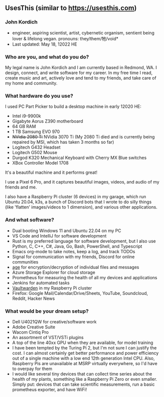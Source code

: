 ## UsesThis (similar to https://usesthis.com)
### John Kordich
- engineer, aspiring scientist, artist, cybernetic organism, sentient being lover & lifelong vegan. pronouns: they/them/牠/void*
- Last updated: May 18, 12022 HE

### Who are you, and what do you do?

My legal name is John Kordich and I am currently based in Redmond, WA. I design, connect, and write software for my career. In my free time I read, create music and art, actively love and tend to my friends, and take care of my home and community.

### What hardware do you use?

I used PC Part Picker to build a desktop machine in early 12020 HE:
- Intel i9-9900k
- Gigabyte Aorus Z390 motherboard
- 64 GB RAM
- 1 TB Samsung EVO 970
- ~~NVidia 2080 Ti~~ NVidia 3070 Ti (My 2080 Ti died and is currently being repaired by MSI, which has taken 3 months so far)
- Logitech G432 Headset
- Logitech G502 Mouse
- Durgod K320 Mechanical Keyboard with Cherry MX Blue switches
- XBox Controller Model 1708

It's a beautiful machine and it performs great!

I use a Pixel 6 Pro, and it captures beautiful images, videos, and audio of my friends and me.

I also have a Raspberry Pi cluster (6 devices) in my garage, which run Ubuntu 20.04, k3s, a bunch of Discord bots that I wrote to do silly things (like 'flatten' images/videos to 1 dimension), and various other applications.

### And what software?
- Dual booting Windows 11 and Ubuntu 22.04 on my PC
- VS Code and IntelliJ for software development
- Rust is my preferred language for software development, but I also use Python, C, C++, C#, Java, Go, Bash, PowerShell, and Typescript
- Emacs org-mode to take notes, keep a log, and track TODOs
- Signal for communication with my friends, Discord for online communities
- [age](https://github.com/FiloSottile/age) for encryption/decryption of individual files and messages
- Azure Storage Explorer for cloud storage
- Prometheus for measuring the health of all my devices and applications
- Jenkins for automated tasks
- [Vaultwarden](https://github.com/dani-garcia/vaultwarden) in my Raspberry Pi cluster
- Firefox: Google Mail/Calendar/Drive/Sheets, YouTube, Soundcloud, Reddit, Hacker News

### What would be your dream setup?

- Dell U4021QW for creative/software work
- Adobe Creative Suite
- Wacom Cintiq Pro
- An assortment of VST/VSTi plugins
- A top of the line 40xx GPU when they are available, for model training
- I have been tempted by the Turing Pi 2, but I'm not sure I can justify the cost. I can almost certainly get better performance and power efficiency out of a single machine with a low end 12th generation Intel CPU. Also, Raspberry Pis are unavailable at MSRP virtually everywhere, so I'd have to overpay for them
- I would like several tiny devices that can collect time series about the health of my plants, something like a Raspberry Pi Zero or even smaller. Simply put: devices that can take scientific measurements, run a basic prometheus exporter, and have WiFi!
